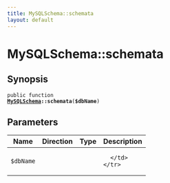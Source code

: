 ```yaml
---
title: MySQLSchema::schemata
layout: default
---
```


# MySQLSchema::schemata

## Synopsis

<code>public function <b><a href="MySQLSchema">MySQLSchema</a>::schemata</b>(<b>$dbName</b>)</code>

## Parameters

<table>
  <thead>
    <tr>
      <th>Name</th>
      <th>Direction</th>
      <th>Type</th>
      <th>Description</th>
    </tr>
  </thead>
  <tbody>
    <tr>
      <td><code>$dbName</code>
      <td><i></i></td>
      <td></td>
      <td>

      </td>
    </tr>
  </tbody>
</table>

